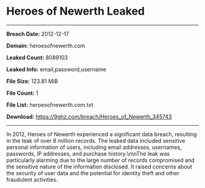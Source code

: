 # Heroes of Newerth Leaked

------------
**Breach Date:** 2012-12-17

**Domain:** heroesofnewerth.com

**Leaked Count:** 8089103

**Leaked Info:** email,password,username

**File Size:** 123.81 MiB

**File Count:** 1

**File List:** heroesofnewerth.com.txt

**Download:** https://9ghz.com/breach/Heroes_of_Newerth_345743

------------
In 2012, Heroes of Newerth experienced a significant data breach, resulting in the leak of over 8 million records. The leaked data included sensitive personal information of users, including email addresses, usernames, passwords, IP addresses, and purchase history.\n\nThe leak was particularly alarming due to the large number of records compromised and the sensitive nature of the information disclosed. It raised concerns about the security of user data and the potential for identity theft and other fraudulent activities.
